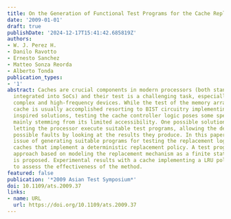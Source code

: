 ```yaml
---
title: On the Generation of Functional Test Programs for the Cache Replacement Logic
date: '2009-01-01'
draft: true
publishDate: '2024-12-17T15:41:42.685819Z'
authors:
- W. J. Perez H.
- Danilo Ravotto
- Ernesto Sanchez
- Matteo Sonza Reorda
- Alberto Tonda
publication_types:
- '1'
abstract: Caches are crucial components in modern processors (both stand-alone or
  integrated into SoCs) and their test is a challenging task, especially when addressing
  complex and high-frequency devices. While the test of the memory array within the
  cache is usually accomplished resorting to BIST circuitry implementing March test
  inspired solutions, testing the cache controller logic poses some specific issues,
  mainly stemming from its limited accessibility. One possible solution consists in
  letting the processor execute suitable test programs, allowing the detection of
  possible faults by looking at the results they produce. In this paper we face the
  issue of generating suitable programs for testing the replacement logic in set-associative
  caches that implement a deterministic replacement policy. A test program generation
  approach based on modeling the replacement mechanism as a finite state machine (FSM)
  is proposed. Experimental results with a cache implementing a LRU policy are provided
  to assess the effectiveness of the method.
featured: false
publication: '*2009 Asian Test Symposium*'
doi: 10.1109/ats.2009.37
links:
- name: URL
  url: https://doi.org/10.1109/ats.2009.37
---
```


